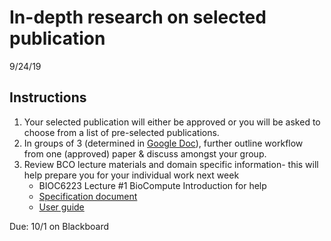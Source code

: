 In-depth research on selected publication 
===================================
9/24/19

## Instructions
1. Your selected publication will either be approved or you will be asked to choose from a list of pre-selected publications.
1. In groups of 3 (determined in [Google Doc](https://docs.google.com/document/d/1IoG7QQ7TwVDvsDJEGkueI7SU_OaWRlZk2wJ4VnlDr9M/edit?usp=sharing)), further outline workflow from one (approved) paper & discuss amongst your group.    
2. Review BCO lecture materials and domain specific information- this will help prepare you for your individual work next week
    - BIOC6223 Lecture #1 BioCompute Introduction for help
    - [Specification document](https://github.com/biocompute-objects/BCO_Specification)
    - [User guide](https://github.com/biocompute-objects/BCO_Specification/blob/master/user_guide.md)
  
Due: 10/1 on Blackboard
